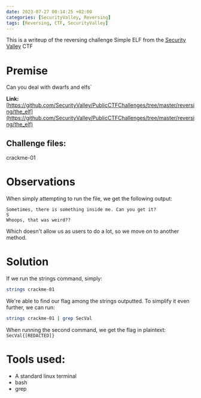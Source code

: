 ```yaml
---
date: 2023-07-27 00:14:25 +02:00
categories: [SecurityValley, Reversing]
tags: [Reversing, CTF, SecurityValley]
---
```

This is a writeup of the reversing challenge Simple ELF from the [Security Valley](https://ctf.securityvalley.org) CTF

# Premise
Can you deal with dwarfs and elfs`

**Link:** [https://github.com/SecurityValley/PublicCTFChallenges/tree/master/reversing/the_elf](https://github.com/SecurityValley/PublicCTFChallenges/tree/master/reversing/the_elf)

## Challenge files:
crackme-01
# Observations
When simply attempting to run the file, we get the following output:
```
Sometimes, there is something inside me. Can you get it?
S
Whoops, that was weird??
```
Which doesn't allow us as users to do a lot, so we move on to another method.
# Solution
If we run the strings command, simply:
```bash
strings crackme-01
```
We're able to find our flag among the strings outputted. To simplify it even further, we can run:
```bash
strings crackme-01 | grep SecVal
```
When running the second command, we get the flag in plaintext: `SecVal{[REDACTED]}`
# Tools used:

 - A standard linux terminal 
 - bash
 - grep